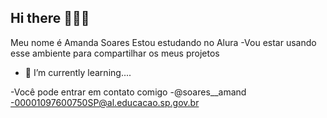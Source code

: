 ## Hi there 🎀🎇🤍
Meu nome é Amanda Soares
Estou estudando no Alura
-Vou estar usando esse ambiente para compartilhar os meus projetos 
- 🌱 I’m currently learning....

-Você pode entrar em contato comigo
-@soares__amand
-00001097600750SP@al.educacao.sp.gov.br
